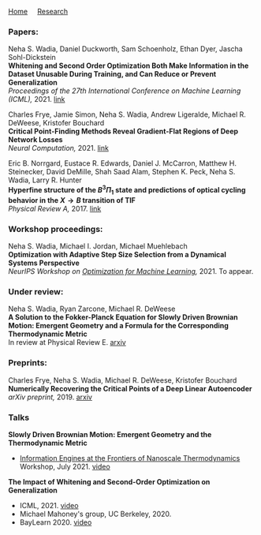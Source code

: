 [Home](/index.md) &nbsp; &nbsp; [Research](/research.md)

### Papers:

Neha S. Wadia, Daniel Duckworth, Sam Schoenholz, Ethan Dyer, Jascha Sohl-Dickstein\
**Whitening and Second Order Optimization Both Make Information in the Dataset Unusable During Training, and Can Reduce or Prevent Generalization**\
*Proceedings of the 27th International Conference on Machine Learning (ICML),* 2021. [link](https://proceedings.mlr.press/v139/wadia21a.html)

Charles Frye, Jamie Simon, Neha S. Wadia, Andrew Ligeralde, Michael R. DeWeese, Kristofer Bouchard\
**Critical Point-Finding Methods Reveal Gradient-Flat Regions of Deep Network Losses**\
*Neural Computation,* 2021. [link](https://direct.mit.edu/neco/article/33/6/1469/100574)

Eric B. Norrgard, Eustace R. Edwards, Daniel J. McCarron, Matthew H. Steinecker, David DeMille, Shah Saad Alam, Stephen K. Peck, Neha S. Wadia, Larry R. Hunter\
**Hyperfine structure of the $B^3\Pi_1$ state and predictions of optical cycling behavior in the $X\rightarrow B$ transition of TlF**\
*Physical Review A,* 2017. [link](https://journals.aps.org/pra/abstract/10.1103/PhysRevA.95.062506)


### Workshop proceedings:

Neha S. Wadia, Michael I. Jordan, Michael Muehlebach\
**Optimization with Adaptive Step Size Selection from a Dynamical Systems Perspective**\
*NeurIPS Workshop on [Optimization for Machine Learning](https://opt-ml.org/index.html),* 2021. To appear.


### Under review:

Neha S. Wadia, Ryan Zarcone, Michael R. DeWeese\
**A Solution to the Fokker-Planck Equation for Slowly Driven Brownian Motion: Emergent Geometry and a Formula for the Corresponding Thermodynamic Metric**\
In review at Physical Review E. [arxiv](https://arxiv.org/abs/2008.00122)


### Preprints:
Charles Frye, Neha S. Wadia, Michael R. DeWeese, Kristofer Bouchard\
**Numerically Recovering the Critical Points of a Deep Linear Autoencoder**\
*arXiv preprint,* 2019. [arxiv](https://arxiv.org/abs/1901.10603)


### Talks
**Slowly Driven Brownian Motion: Emergent Geometry and the Thermodynamic Metric**
- [Information Engines at the Frontiers of Nanoscale Thermodynamics](https://www.telluridescience.org/meetings/workshop-details?wid=918) Workshop, July 2021. [video](https://vimeo.com/580441102)

**The Impact of Whitening and Second-Order Optimization on Generalization**
- ICML, 2021. [video](https://slideslive.com/38958841/whitening-and-second-order-optimization-both-make-information-in-the-dataset-unusable-during-training-and-can-reduce-or-prevent-generalization?ref=speaker-82809-latest)
- Michael Mahoney's group, UC Berkeley, 2020.
- BayLearn 2020. [video](https://www.youtube.com/watch?v=GgZ5BEC26Ng)
